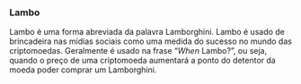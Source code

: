 ### Lambo

Lambo é uma forma abreviada da palavra Lamborghini. Lambo é usado de brincadeira nas mídias sociais como uma medida do sucesso no mundo das criptomoedas. Geralmente é usado na frase “_When_ Lambo?”, ou seja, quando o preço de uma criptomoeda aumentará a ponto do detentor da moeda poder comprar um Lamborghini.

